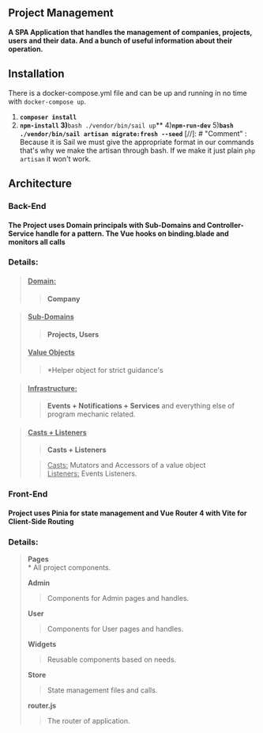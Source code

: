 
## Project Management

**A SPA Application that handles the management of companies, projects, users and their data. And a bunch of useful information about their operation.**



## Installation
There is a docker-compose.yml file and can be up and running in no time with `docker-compose up`.

1) **`composer install`**
2) **`npm-install`
3)**`bash ./vendor/bin/sail up`**
4)**`npm-run-dev`** 
5)**`bash ./vendor/bin/sail artisan migrate:fresh --seed`**
   [//]: # "Comment" : Because it is Sail we must give the appropriate format in our commands that's why we make the artisan through bash. If we make it just plain `php artisan` it won't work.

## Architecture

### Back-End

#### The Project uses Domain principals with Sub-Domains and Controller-Service handle for a pattern. The Vue hooks on binding.blade and monitors all calls

### Details:

> #### <u>Domain: </u> <br>
>> **Company** <br>

> #### <u>Sub-Domains </u> 
>> **Projects, Users**
>
>  #### <u>Value Objects</u>
>> *Helper object for strict guidance's 

> #### <u>Infrastructure:</u> <br>
>> **Events + Notifications + Services** and everything else of program mechanic related. <br>

>  #### <u>Casts + Listeners </u>
>> **Casts + Listeners** </br>
> 
>> <u>Casts:</u> Mutators and Accessors of a value object </br>
>> <u>Listeners:</u> Events Listeners.

### Front-End

#### Project uses Pinia for state management and Vue Router 4 with Vite for Client-Side Routing 

### Details:

> **Pages** </br> * All project components.
> 
> **Admin** </br>
>> Components for Admin pages and handles.
> 
> **User** </br>
>> Components for User pages and handles.
> 
> **Widgets** </br>
>> Reusable components based on needs.
> 
> **Store** </br>
>> State management files and calls.
> 
> **router.js** </br>
>> The router of application.




    




